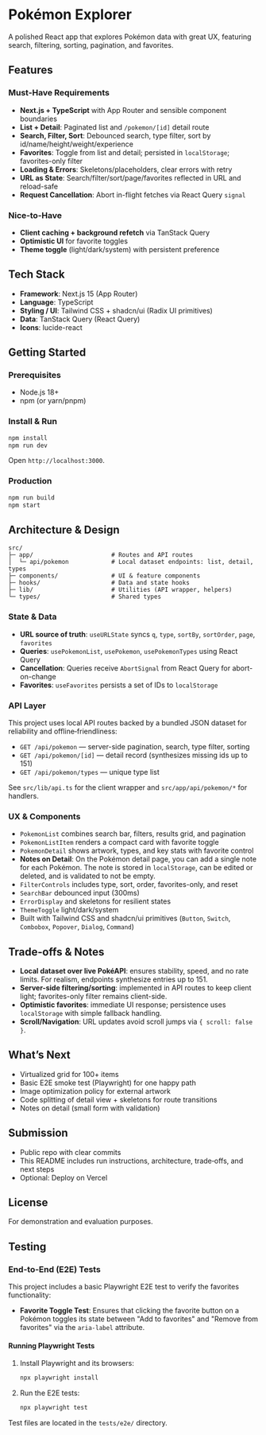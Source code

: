 # Pokémon Explorer

A polished React app that explores Pokémon data with great UX, featuring search, filtering, sorting, pagination, and favorites.

## Features

### Must‑Have Requirements
- **Next.js + TypeScript** with App Router and sensible component boundaries
- **List + Detail**: Paginated list and `/pokemon/[id]` detail route
- **Search, Filter, Sort**: Debounced search, type filter, sort by id/name/height/weight/experience
- **Favorites**: Toggle from list and detail; persisted in `localStorage`; favorites-only filter
- **Loading & Errors**: Skeletons/placeholders, clear errors with retry
- **URL as State**: Search/filter/sort/page/favorites reflected in URL and reload-safe
- **Request Cancellation**: Abort in-flight fetches via React Query `signal`

### Nice‑to‑Have
- **Client caching + background refetch** via TanStack Query
- **Optimistic UI** for favorite toggles
- **Theme toggle** (light/dark/system) with persistent preference

## Tech Stack
- **Framework**: Next.js 15 (App Router)
- **Language**: TypeScript
- **Styling / UI**: Tailwind CSS + shadcn/ui (Radix UI primitives)
- **Data**: TanStack Query (React Query)
- **Icons**: lucide-react

## Getting Started

### Prerequisites
- Node.js 18+
- npm (or yarn/pnpm)

### Install & Run
```bash
npm install
npm run dev
```
Open `http://localhost:3000`.

### Production
```bash
npm run build
npm start
```

## Architecture & Design

```
src/
├─ app/                      # Routes and API routes
│  └─ api/pokemon            # Local dataset endpoints: list, detail, types
├─ components/               # UI & feature components
├─ hooks/                    # Data and state hooks
├─ lib/                      # Utilities (API wrapper, helpers)
└─ types/                    # Shared types
```

### State & Data
- **URL source of truth**: `useURLState` syncs `q`, `type`, `sortBy`, `sortOrder`, `page`, `favorites`
- **Queries**: `usePokemonList`, `usePokemon`, `usePokemonTypes` using React Query
- **Cancellation**: Queries receive `AbortSignal` from React Query for abort-on-change
- **Favorites**: `useFavorites` persists a set of IDs to `localStorage`

### API Layer
This project uses local API routes backed by a bundled JSON dataset for reliability and offline‑friendliness:
- `GET /api/pokemon` — server-side pagination, search, type filter, sorting
- `GET /api/pokemon/[id]` — detail record (synthesizes missing ids up to 151)
- `GET /api/pokemon/types` — unique type list

See `src/lib/api.ts` for the client wrapper and `src/app/api/pokemon/*` for handlers.

### UX & Components
- `PokemonList` combines search bar, filters, results grid, and pagination
- `PokemonListItem` renders a compact card with favorite toggle
- `PokemonDetail` shows artwork, types, and key stats with favorite control
- **Notes on Detail**: On the Pokémon detail page, you can add a single note for each Pokémon. The note is stored in `localStorage`, can be edited or deleted, and is validated to not be empty.
- `FilterControls` includes type, sort, order, favorites-only, and reset
- `SearchBar` debounced input (300ms)
- `ErrorDisplay` and skeletons for resilient states
- `ThemeToggle` light/dark/system
- Built with Tailwind CSS and shadcn/ui primitives (`Button`, `Switch`, `Combobox`, `Popover`, `Dialog`, `Command`)

## Trade‑offs & Notes
- **Local dataset over live PokéAPI**: ensures stability, speed, and no rate limits. For realism, endpoints synthesize entries up to 151.
- **Server-side filtering/sorting**: implemented in API routes to keep client light; favorites-only filter remains client-side.
- **Optimistic favorites**: immediate UI response; persistence uses `localStorage` with simple fallback handling.
- **Scroll/Navigation**: URL updates avoid scroll jumps via `{ scroll: false }`.

## What’s Next
- Virtualized grid for 100+ items
- Basic E2E smoke test (Playwright) for one happy path
- Image optimization policy for external artwork
- Code splitting of detail view + skeletons for route transitions
- Notes on detail (small form with validation)

## Submission
- Public repo with clear commits
- This README includes run instructions, architecture, trade‑offs, and next steps
- Optional: Deploy on Vercel

## License
For demonstration and evaluation purposes.

## Testing

### End-to-End (E2E) Tests

This project includes a basic Playwright E2E test to verify the favorites functionality:

- **Favorite Toggle Test**: Ensures that clicking the favorite button on a Pokémon toggles its state between "Add to favorites" and "Remove from favorites" via the `aria-label` attribute.

#### Running Playwright Tests

1. Install Playwright and its browsers:
   ```bash
   npx playwright install
   ```
2. Run the E2E tests:
   ```bash
   npx playwright test
   ```

Test files are located in the `tests/e2e/` directory.

